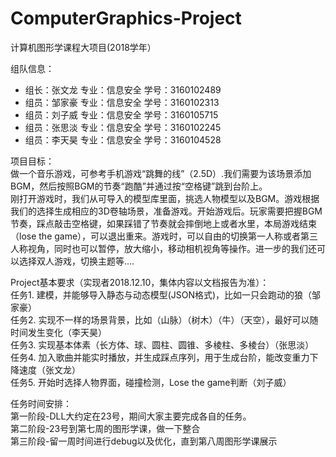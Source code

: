 # ComputerGraphics-Project
计算机图形学课程⼤项⽬(2018学年）  

组队信息：  
  -   组长：张文龙 专业：信息安全 学号：3160102489  
  -   组员：邹家豪 专业：信息安全 学号：3160102313  
  -   组员：刘子威 专业：信息安全 学号：3160105715  
  -   组员：张思淡 专业：信息安全 学号：3160102245   
  -   组员：李天昊 专业：信息安全 学号：3160104528
  
项目目标：  
做一个音乐游戏，可参考手机游戏“跳舞的线”（2.5D）.我们需要为该场景添加BGM，然后按照BGM的节奏“跑酷”并通过按“空格键”跳到台阶上。  
刚打开游戏时，我们从可导入的模型库里面，挑选人物模型以及BGM。游戏根据我们的选择生成相应的3D卷轴场景，准备游戏。开始游戏后。玩家需要把握BGM节奏，踩点敲击空格键，如果踩错了节奏就会摔倒地上或者水里，本局游戏结束（lose the game），可以退出重来。游戏时，可以自由的切换第一人称或者第三人称视角，同时也可以暂停，放大缩小，移动相机视角等操作。进一步的我们还可以选择双人游戏，切换主题等....  

Project基本要求（实现者2018.12.10，集体内容以文档报告为准）：  
任务1. 建模，并能够导入静态与动态模型(JSON格式)，比如一只会跑动的狼（邹家豪）  
任务2. 实现不一样的场景背景，比如（山脉）（树木）（牛）（天空），最好可以随时间发生变化（李天昊）  
任务3. 实现基本体素（长方体、球、圆柱、圆锥、多棱柱、多棱台）（张思淡）  
任务4. 加入歌曲并能实时播放，并生成踩点序列，用于生成台阶，能改变重力下降速度（张文龙）  
任务5. 开始时选择人物界面，碰撞检测，Lose the game判断（刘子威）  
  
任务时间安排：  
第一阶段-DLL大约定在23号，期间大家主要完成各自的任务。  
第二阶段-23号到第七周的图形学课，做一下整合  
第三阶段-留一周时间进行debug以及优化，直到第八周图形学课展示  
